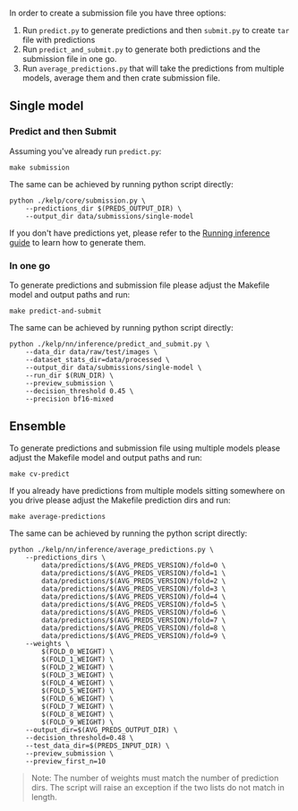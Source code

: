 In order to create a submission file you have three options:

1. Run `predict.py` to generate predictions and then `submit.py` to create `tar` file with predictions
2. Run `predict_and_submit.py` to generate both predictions and the submission file in one go.
3. Run `average_predictions.py` that will take the predictions from multiple models, average them and then crate submission file.


## Single model

### Predict and then Submit

Assuming you've already run `predict.py`:

```shell
make submission
```

The same can be achieved by running python script directly:

```shell
python ./kelp/core/submission.py \
    --predictions_dir $(PREDS_OUTPUT_DIR) \
    --output_dir data/submissions/single-model
```

If you don't have predictions yet, please refer to the [Running inference guide](inference.md) to learn how to generate them.


### In one go

To generate predictions and submission file please adjust the Makefile model and output paths and run:

```shell
make predict-and-submit
```

The same can be achieved by running python script directly:

```shell
python ./kelp/nn/inference/predict_and_submit.py \
    --data_dir data/raw/test/images \
    --dataset_stats_dir=data/processed \
    --output_dir data/submissions/single-model \
    --run_dir $(RUN_DIR) \
    --preview_submission \
    --decision_threshold 0.45 \
    --precision bf16-mixed
```

## Ensemble

To generate predictions and submission file using multiple models please adjust the Makefile model and output paths
and run:

```shell
make cv-predict
```

If you already have predictions from multiple models sitting somewhere on you drive please adjust
the Makefile prediction dirs and run:

```shell
make average-predictions
```

The same can be achieved by running the python script directly:

```shell
python ./kelp/nn/inference/average_predictions.py \
    --predictions_dirs \
        data/predictions/$(AVG_PREDS_VERSION)/fold=0 \
        data/predictions/$(AVG_PREDS_VERSION)/fold=1 \
        data/predictions/$(AVG_PREDS_VERSION)/fold=2 \
        data/predictions/$(AVG_PREDS_VERSION)/fold=3 \
        data/predictions/$(AVG_PREDS_VERSION)/fold=4 \
        data/predictions/$(AVG_PREDS_VERSION)/fold=5 \
        data/predictions/$(AVG_PREDS_VERSION)/fold=6 \
        data/predictions/$(AVG_PREDS_VERSION)/fold=7 \
        data/predictions/$(AVG_PREDS_VERSION)/fold=8 \
        data/predictions/$(AVG_PREDS_VERSION)/fold=9 \
    --weights \
        $(FOLD_0_WEIGHT) \
        $(FOLD_1_WEIGHT) \
        $(FOLD_2_WEIGHT) \
        $(FOLD_3_WEIGHT) \
        $(FOLD_4_WEIGHT) \
        $(FOLD_5_WEIGHT) \
        $(FOLD_6_WEIGHT) \
        $(FOLD_7_WEIGHT) \
        $(FOLD_8_WEIGHT) \
        $(FOLD_9_WEIGHT) \
    --output_dir=$(AVG_PREDS_OUTPUT_DIR) \
    --decision_threshold=0.48 \
    --test_data_dir=$(PREDS_INPUT_DIR) \
    --preview_submission \
    --preview_first_n=10
```

> Note: The number of weights must match the number of prediction dirs. The script will raise an exception if the two
> lists do not match in length.
